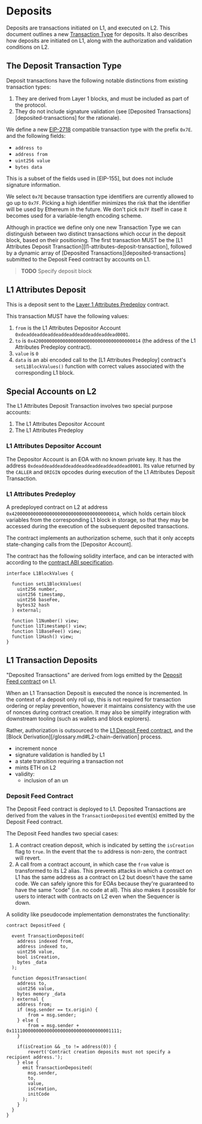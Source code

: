 # Deposits

Deposits are transactions initiated on L1, and executed on L2. This document outlines a new
[Transaction Type][transaction-type] for deposits. It also describes how deposits are initiated on
L1, along with the authorization and validation conditions on L2.

## The Deposit Transaction Type

Deposit transactions have the following notable distinctions from existing transaction types:

1. They are derived from Layer 1 blocks, and must be included as part of the protocol.
2. They do not include signature validation (see [Deposited Transactions][deposited-transactions] for the rationale).

We define a new [EIP-2718] compatible transaction type with the prefix `0x7E`.  and the following
fields:

<!-- ToDo: set to more GoLang like type defs? -->
- `address to`
- `address from`
- `uint256 value`
- `bytes data`

This is a subset of the fields used in [EIP-155], but does not include signature information.

We select `0x7E` because transaction type identifiers are currently allowed to go up to `0x7F`.
Picking a high identifier minimizes the risk that the identifier will be used by Ethereum in the
future. We don't pick `0x7F` itself in case it becomes used for a variable-length encoding scheme.

Although in practice we define only one new Transaction Type we can distinguish between two distinct
transactions which occur in the deposit block, based on their positioning. The first transaction
MUST be the [L1 Attributes Deposit Transaction][l1-attributes-deposit-transaction], followed by a
dynamic array of [Deposited Transactions][deposited-transactions] submitted to the Deposit Feed
contract by accounts on L1.

> **TODO** Specify deposit block


## L1 Attributes Deposit

[l1-attributes-deposit]: #l1-attributes-deposit

This is a deposit sent to the [Layer 1 Attributes Predeploy][l1-attributes-predeploy] contract.

This transaction MUST have the following values:

1. `from` is the L1 Attributes Depositor Account `0xdeaddeaddeaddeaddeaddeaddeaddeaddead0001`.
2. `to` is `0x4200000000000000000000000000000000000014` (the address of the L1 Attributes Predeploy
   contract).
3. `value` is `0`
4. `data` is an abi encoded call to the [L1 Attributes Predeploy] contract's `setL1BlockValues()`
   function with correct values associated with the corresponding L1 block.

## Special Accounts on L2

The L1 Attributes Deposit Transaction involves two special purpose accounts:

1. The L1 Attributes Depositor Account
2. The L1 Attributes Predeploy

### L1 Attributes Depositor Account

[l1-attributes-depositor-account]: #l1-attributes-depositor-account

The Depositor Account is an EOA with no known private key. It has the address
`0xdeaddeaddeaddeaddeaddeaddeaddeaddead0001`. Its value returned by the `CALLER` and `ORIGIN`
opcodes during execution of the L1 Attributes Deposit Transaction.

### L1 Attributes Predeploy

[l1-attributes-predeploy]: #l1-attributes-predeploy

A predeployed contract on L2 at address `0x4200000000000000000000000000000000000014`, which holds
certain block variables from the corresponding L1 block in storage, so that they may be accessed
during the execution of the subsequent deposited transactions.

The contract implements an authorization scheme, such that it only accepts state-changing calls from
the [Depositor Account].

The contract has the following solidity interface, and can be interacted with according to the
[contract ABI specification][ABI].


```solidity
interface L1BlockValues {

  function setL1BlockValues(
    uint256 number,
    uint256 timestamp,
    uint256 baseFee,
    bytes32 hash
  ) external;

  function l1Number() view;
  function l1Timestamp() view;
  function l1BaseFee() view;
  function l1Hash() view;
}
```

## L1 Transaction Deposits
[l1-transaction-deposits]: #l1-transaction-deposits

"Deposited Transactions" are derived from logs emitted by the [Deposit Feed
contract][deposit-feed-contract] on L1.

When an L1 Transaction Deposit is executed the nonce is incremented. In the context of a deposit
  only roll up, this is not required for transaction ordering or replay prevention, however it
  maintains consistency with the use of nonces during contract creation. It may also be simplify
  integration with downstream tooling (such as wallets and block explorers).

Rather, authorization is outsourced to the [L1 Deposit Feed contract][deposit-feed-contract], and the [Block Derivation][/glossary.md#L2-chain-derivation] process.


- increment nonce
- signature validation is handled by L1
- a state transition requiring a transaction not
- mints ETH on L2
- validity:
  - inclusion of an un



<!-- the transaction that submits the deposit is authenticated, and so block derivation can confidently include the deposit on L2, given that the sender is authenticated on L1. -->

### Deposit Feed Contract

[deposit-feed-contract]: #deposit-feed-contract

The Deposit Feed contract is deployed to L1. Deposited Transactions are derived from the values in
the `TransactionDeposited` event(s) emitted by the Deposit Feed contract.

The Deposit Feed handles two special cases:

1. A contract creation deposit, which is indicated by setting the `isCreation` flag to `true`.
   In the event that the `to` address is non-zero, the contract will revert.
2. A call from a contract account, in which case the `from` value is transformed to its L2 alias.
   This prevents attacks in which a contract on L1 has the same address as a contract on L2 but
   doesn't have the same code. We can safely ignore this for EOAs because they're guaranteed to have
   the same "code" (i.e. no code at all). This also makes it possible for users to interact with
   contracts on L2 even when the Sequencer is down.

A solidity like pseudocode implementation demonstrates the functionality:

```solidity
contract DepositFeed {

  event TransactionDeposited(
    address indexed from,
    address indexed to,
    uint256 value,
    bool isCreation,
    bytes _data
  );

  function depositTransaction(
    address to,
    uint256 value,
    bytes memory _data
  ) external {
    address from;
    if (msg.sender == tx.origin) {
        from = msg.sender;
    } else {
        from = msg.sender + 0x1111000000000000000000000000000000001111;
    }

    if(isCreation && _to != address(0)) {
        revert('Contract creation deposits must not specify a recipient address.');
    } else {
      emit TransactionDeposited(
        msg.sender,
        to,
        value,
        isCreation,
        initCode
      );
    }
  }
}
```


<!-- All glossary references in this file. -->
[transaction-type]: /glossary.md#transaction-type

<!-- External links -->
[EIP-2718]: https://eips.ethereum.org/EIPS/eip-2718
[ABI]: https://docs.soliditylang.org/en/v0.8.10/abi-spec.html

